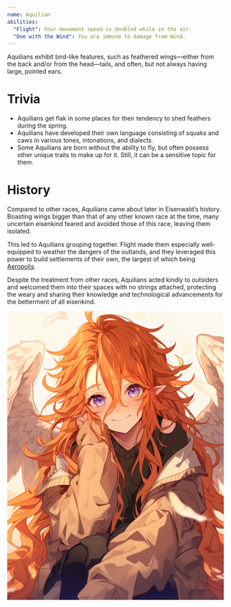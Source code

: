 ```yaml
---
name: Aquilian
abilities:
  "Flight": Your movement speed is doubled while in the air.
  "One with the Wind": You are immune to damage from Wind.
---
```


Aquilians exhibit bird-like features, such as feathered wings—either from the back and/or from the head—tails, and often, but not always having large, pointed ears.

# Trivia

- Aquilians get flak in some places for their tendency to shed feathers during the spring.
- Aquilians have developed their own language consisting of squaks and caws in various tones, intonations, and dialects.
- Some Aquilians are born without the ability to fly, but often possess other unique traits to make up for it. Still, it can be a sensitive topic for them.

# History

Compared to other races, Aquilians came about later in Eisenwald’s history. Boasting wings bigger than that of any other known race at the time, many uncertain eisenkind feared and avoided those of this race, leaving them isolated.

This led to Aquilians grouping together. Flight made them especially well-equipped to weather the dangers of the outlands, and they leveraged this power to build settlements of their own, the largest of which being [Aeropolis](https://www.notion.so/Aeropolis-621f327ef51643d8a2247e6c0d00d0a4?pvs=21).

Despite the treatment from other races, Aquilians acted kindly to outsiders and welcomed them into their spaces with no strings attached, protecting the weary and sharing their knowledge and technological advancements for the betterment of all eisenkind.

![An aquilian](./aquilian.png)

